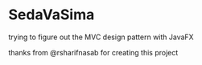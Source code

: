 # SedaVaSima
trying to figure out the MVC design pattern with JavaFX 

thanks from @rsharifnasab for creating this project 
